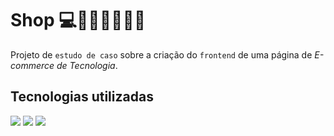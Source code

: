 # Shop 💻📱🛒👩‍💻👨‍💻
Projeto de `estudo de caso` sobre a criação do `frontend` de uma página de *E-commerce de Tecnologia*.

<!--<img src="https://s3.amazonaws.com/assets.mockflow.com/app/wireframepro/company/Ce96a86a8e437413c92fa585ceb433a4f/projects/Me4GRR4g8nb/pages/eeda8d04486840739e9bd1fb97666590/image/eeda8d04486840739e9bd1fb97666590.png?1649563036270" width="300" height="400"/>-->

## Tecnologias utilizadas
![](https://img.shields.io/badge/HTML5-E34F26?style=for-the-badge&logo=html5&logoColor=white)
![](https://img.shields.io/badge/CSS3-1572B6?style=for-the-badge&logo=css3&logoColor=white)
![](https://img.shields.io/badge/JavaScript-F7DF1E?style=for-the-badge&logo=javascript&logoColor=black)
